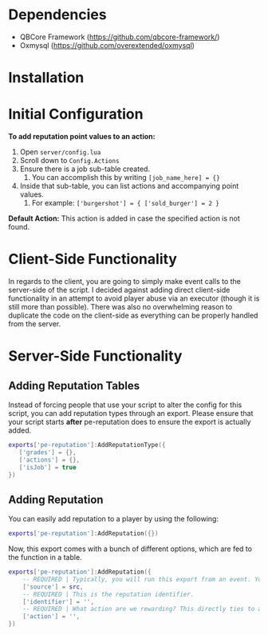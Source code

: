 # Dependencies
- QBCore Framework (https://github.com/qbcore-framework/)
- Oxmysql (https://github.com/overextended/oxmysql)

# Installation

# Initial Configuration
**To add reputation point values to an action:**
1. Open `server/config.lua`
2. Scroll down to `Config.Actions`
3. Ensure there is a job sub-table created.
   1. You can accomplish this by writing `[job_name_here] = {}`
4. Inside that sub-table, you can list actions and accompanying point values.
   1. For example: `['burgershot'] = { ['sold_burger'] = 2 }`

**Default Action:**
This action is added in case the specified action is not found.

# Client-Side Functionality
In regards to the client, you are going to simply make event calls to the server-side of the script. I decided against adding direct client-side functionality in an attempt to avoid player abuse via an executor (though it is still more than possible). There was also no overwhelming reason to duplicate the code on the client-side as everything can be properly handled from the server.

# Server-Side Functionality
## Adding Reputation Tables
Instead of forcing people that use your script to alter the config for this script, you can add reputation types through an export. Please ensure that your script starts **after** pe-reputation does to ensure the export is actually added.
```lua
exports['pe-reputation']:AddReputationType({
   ['grades'] = {},
   ['actions'] = {},
   ['isJob'] = true
})
```
## Adding Reputation
You can easily add reputation to a player by using the following:
```lua
exports['pe-reputation']:AddReputation({})
```
Now, this export comes with a bunch of different options, which are fed to the function in a table.
```lua
exports['pe-reputation']:AddReputation({
    -- REQUIRED | Typically, you will run this export from an event. You need to pass through the source.
    ['source'] = src,
    -- REQUIRED | This is the reputation identifier.
    ['identifier'] = '',
    -- REQUIRED | What action are we rewarding? This directly ties to a point value.
    ['action'] = '',
})
```